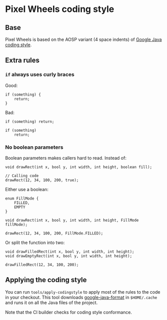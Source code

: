 # Pixel Wheels coding style

## Base

Pixel Wheels is based on the AOSP variant (4 space indents) of [Google Java
coding style][coding-style].

[coding-style]: https://google.github.io/styleguide/javaguide.html

## Extra rules

### `if` always uses curly braces

Good:

```
if (something) {
    return;
}
```

Bad:

```
if (something) return;

if (something)
    return;
```

### No boolean parameters

Boolean parameters makes callers hard to read. Instead of:

```
void drawRect(int x, bool y, int width, int height, boolean fill);

// Calling code
drawRect(12, 34, 100, 200, true);
```

Either use a boolean:

```
enum FillMode {
    FILLED,
    EMPTY
}

void drawRect(int x, bool y, int width, int height, FillMode fillMode);

drawRect(12, 34, 100, 200, FillMode.FILLED);
```

Or split the function into two:

```
void drawFilledRect(int x, bool y, int width, int height);
void drawEmptyRect(int x, bool y, int width, int height);

drawFilledRect(12, 34, 100, 200);
```

## Applying the coding style

You can run `tools/apply-codingstyle` to apply most of the rules to the code in
your checkout. This tool downloads [google-java-format][gjf] in `$HOME/.cache`
and runs it on all the Java files of the project.

Note that the CI builder checks for coding style conformance.

[gjf]: https://github.com/google/google-java-format
